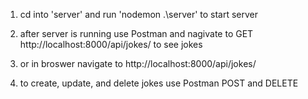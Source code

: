1. cd into 'server' and run 'nodemon .\server\' to start server

2. after server is running use Postman and nagivate to GET http://localhost:8000/api/jokes/ to see jokes

3. or in broswer navigate to http://localhost:8000/api/jokes/

4. to create, update, and delete jokes use Postman POST and DELETE 